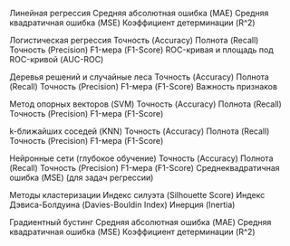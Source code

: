 Линейная регрессия
    Средняя абсолютная ошибка (MAE)
    Средняя квадратичная ошибка (MSE)
    Коэффициент детерминации (R^2)

Логистическая регрессия
    Точность (Accuracy)
    Полнота (Recall)
    Точность (Precision)
    F1-мера (F1-Score)
    ROC-кривая и площадь под ROC-кривой (AUC-ROC)

Деревья решений и случайные леса
    Точность (Accuracy)
    Полнота (Recall)
    Точность (Precision)
    F1-мера (F1-Score)
    Важность признаков

Метод опорных векторов (SVM)
    Точность (Accuracy)
    Полнота (Recall)
    Точность (Precision)
    F1-мера (F1-Score)

k-ближайших соседей (KNN)
    Точность (Accuracy)
    Полнота (Recall)
    Точность (Precision)
    F1-мера (F1-Score)

Нейронные сети (глубокое обучение)
    Точность (Accuracy)
    Полнота (Recall)
    Точность (Precision)
    F1-мера (F1-Score)
    Среднеквадратичная ошибка (MSE) (для задач регрессии)

Методы кластеризации
    Индекс силуэта (Silhouette Score)
    Индекс Дэвиcа-Болдуина (Davies-Bouldin Index)
    Инерция (Inertia)

Градиентный бустинг
    Средняя абсолютная ошибка (MAE)
    Средняя квадратичная ошибка (MSE)
    Коэффициент детерминации (R^2)